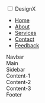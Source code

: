 <!DOCTYPE html>
<html lang="en">

<head>
    <meta charset="UTF-8">
    <meta name="viewport" content="width=device-width, initial-scale=1.0">
    <link rel="stylesheet" href="https://cdn.jsdelivr.net/npm/bootstrap@4.6.2/dist/css/bootstrap.min.css"
        integrity="sha384-xOolHFLEh07PJGoPkLv1IbcEPTNtaed2xpHsD9ESMhqIYd0nLMwNLD69Npy4HI+N" crossorigin="anonymous">
    <link rel="stylesheet" href="https://cdnjs.cloudflare.com/ajax/libs/font-awesome/6.4.2/css/all.min.css">
    <link rel="stylesheet" href="./template-4.css">
    <title>Template-4</title>
</head>

<body>
    <div class="container-fluid">
        <div class="row">
            <div class="col-md-12">
                <div class="row">
                    <navy>
                        <input type="checkbox" id="check">
                        <label for="check" class="checkbtn"><i class="fas fa-bars"></i></label>
                        <label class="logo">DesignX</label>
                        <ul>
                            <li><a class="active" href="#">Home</a></li>
                            <li><a href="#">About</a></li>
                            <li><a href="#">Services</a></li>
                            <li><a href="#">Contact</a></li>
                            <li><a href="#">Feedback</a></li>
                        </ul>
                    </navy>
                </div>
            </div>
        </div>
        <div class="container">
            <nav>Navbar</nav>
            <main>Main</main>
            <div id="sidebar">Sidebar</div>
            <div id="content-1">Content-1</div>
            <div id="content-2">Content-2</div>
            <div id="content-3">Content-3</div>
            <div id="footer">Footer</div>
        </div>
    </div>
</body>

</html>
